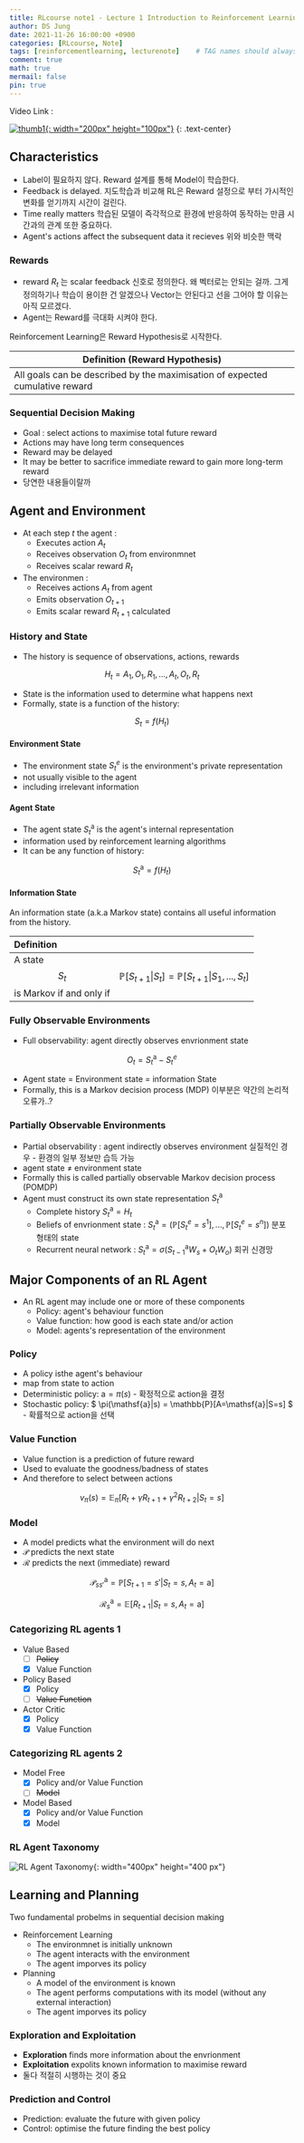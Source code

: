 ```yaml
---
title: RLcourse note1 - Lecture 1 Introduction to Reinforcement Learning
author: DS Jung
date: 2021-11-26 16:00:00 +0900
categories: [RLcourse, Note]
tags: [reinforcementlearning, lecturenote]    # TAG names should always be lowercase
comment: true
math: true
mermail: false
pin: true
---
```


Video Link :

[![thumb1](/assets/pic/RL_lec1_thumb.JPG){: width="200px" height="100px"}](https://www.youtube.com/watch?v=2pWv7GOvuf0)
{: .text-center}

## Characteristics

- Label이 필요하지 않다. Reward 설계를 통해 Model이 학습한다.
- Feedback is delayed. 지도학습과 비교해 RL은 Reward 설정으로 부터 가시적인 변화를 얻기까지 시간이 걸린다.
- Time really matters 학습된 모델이 즉각적으로 환경에 반응하여 동작하는 만큼 시간과의 관계 또한 중요하다.
- Agent's actions affect the subsequent data it recieves 위와 비슷한 맥락

### Rewards

- reward $R_t$ 는 scalar feedback 신호로 정의한다. 왜 벡터로는 안되는 걸까. 그게 정의하기나 학습이 용이한 건 알겠으나 Vector는 안된다고 선을 그어야 할 이유는 아직 모르겠다.
- Agent는 Reward를 극대화 시켜야 한다.

Reinforcement Learning은 Reward Hypothesis로 시작한다.

|Definition (Reward Hypothesis)|
|---|
|All goals can be described by the maximisation of expected cumulative reward|

### Sequential Decision Making

- Goal : select actions to maximise total future reward
- Actions may have long term consequences
- Reward may be delayed
- It may be better to sacrifice immediate reward to gain more long-term reward
- 당연한 내용들이랄까

## Agent and Environment

- At each step $t$ the agent :
  - Executes action $A_t$
  - Receives observation $O_t$ from environmnet
  - Receives scalar reward $R_t$
- The environmen :
  - Receives actions $A_t$ from agent
  - Emits observation $O_{t+1}$
  - Emits scalar reward $R_{t+1}$ calculated

### History and State

- The history is sequence of observations, actions, rewards

$$H_t = A_1, O_1, R_1, ... , A_t, O_t, R_t $$

- State is the information used to determine what happens next
- Formally, state is a function of the history:

$$S_t = f(H_t)$$

#### Environment State

- The environment state $S^e_t$ is the environment's private representation
- not usually visible to the agent
- including irrelevant information

#### Agent State

- The agent state $S^\mathsf{a}_t$ is the agent's internal representation
- information used by reinforcement learning algorithms
- It can be any function of history:

$$S^\mathsf{a}_t = f(H_t)$$

#### Information State

An information state (a.k.a Markov state) contains all useful information from the history.

|Definition||
|:---|---:|
|A state $$S_t$$ is Markov if and only if | $$ \mathbb{P}[S_{t+1} \| S_t] = \mathbb{P}[S_{t+1} \| S_1, ...,S_t] $$|

### Fully Observable Environments

- Full observability: agent directly observes envrionment state

$$ O_t = S^\mathsf{a}_t - S^e_t $$

- Agent state = Environment state = information State
- Formally, this is a Markov decision process (MDP) 이부분은 약간의 논리적 오류가..?

### Partially Observable Environments

- Partial observability : agent indirectly observes environment 실질적인 경우 - 환경의 일부 정보만 습득 가능
- agent state $\neq$ environment state
- Formally this is called partially observable Markov decision process (POMDP)
- Agent must construct its own state representation $S^\mathsf{a}_t$
  - Complete history $S^\mathsf{a}_t = H_t$
  - Beliefs of envrionment state : $S^\mathsf{a}_t = (\mathbb{P}[S^e_t = s^1], ... , \mathbb{P}[S^e_t = s^n])$ 분포 형태의 state
  - Recurrent neural network : $S^\mathsf{a}_t = \sigma (S^\mathsf{a}_{t-1}W_s + O_tW_o)$ 회귀 신경망

## Major Components of an RL Agent

- An RL agent may include one or more of these components
  - Policy: agent's behaviour function
  - Value function: how good is each state and/or action
  - Model: agents's representation of the environment

### Policy

- A policy isthe agent's behaviour
- map from state to action
- Deterministic policy: $\mathsf{a}=\pi(s)$ - 확정적으로 action을 결정
- Stochastic policy: $ \pi(\mathsf{a}\|s) = \mathbb{P}[A=\mathsf{a}\|S=s] $ - 확률적으로 action을 선택

### Value Function

- Value function is a prediction of future reward
- Used to evaluate the goodness/badness of states
- And therefore to select between actions

$$ v_\pi(s) = \mathbb{E}_\pi[R_t + \gamma R_{t+1}+ \gamma ^2R_{t+2}| S_t = s] $$

### Model

- A model predicts what the environment will do next
- $\mathcal{P}$ predicts the next state
- $\mathcal{R}$ predicts the next (immediate) reward

$$ \mathcal{P}^\mathsf{a}_{ss'} = \mathbb{P}[S_{t+1} =s' | S_t =s, A_t=\mathsf{a}] $$

$$ \mathcal{R}^\mathsf{a}_{s} = \mathbb{E}[R_{t+1} | S_t =s, A_t=\mathsf{a}] $$

### Categorizing RL agents 1

- Value Based
  - [ ] ~~Policy~~
  - [x] Value Function
- Policy Based
  - [x] Policy
  - [ ] ~~Value Function~~
- Actor Critic
  - [x] Policy
  - [x] Value Function

### Categorizing RL agents 2

- Model Free
  - [x] Policy and/or Value Function
  - [ ] ~~Model~~
- Model Based
  - [x] Policy and/or Value Function
  - [x] Model

### RL Agent Taxonomy

![RL Agent Taxonomy](/assets/pic/RL_agent_taxonomy.jpg){: width="400px" height="400 px"}

## Learning and Planning

Two fundamental probelms in sequential decision making

- Reinforcement Learning
  - The environmnet is initially unknown
  - The agent interacts with the environment
  - The agent imporves its policy
- Planning
  - A model of the environment is known
  - The agent performs computations with its model (without any external interaction)
  - The agent imporves its policy

### Exploration and Exploitation

- **Exploration** finds more information about the envrionment
- **Exploitation** expolits known information to maximise reward
- 둘다 적절히 시행하는 것이 중요

### Prediction and Control

- Prediction: evaluate the future with given policy
- Control: optimise the future finding the best policy
